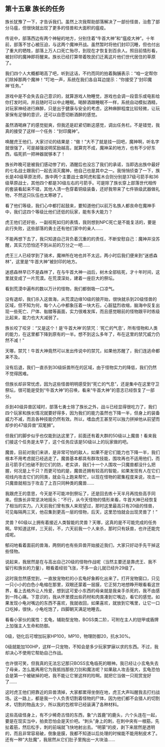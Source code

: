 ## 第十五章 族长的任务


族长犹豫了一下，才告诉我们。虽然上次我帮助部落解决了一部份怪兽，治愈了部分马瘟，但很快就出现了更多的怪兽和大面积的瘟疫。

传说中，部落西边有两个神秘的地方，分别住着“牛首大神”和“瘟疫大神”。十年前，部落不甘心被压迫，与这两个魔神开战。虽然暂时将他们封印沉睡，但也付出了重大的牺牲，部落上万人口死亡殆尽，到现在才恢复到百余人。照目前情形看，被封印的魔神即将醒来。族长已经打算带着牧民们迁离这片他们世代居住的草原了。

我们四个人大概都喝高了吧，听到这话，不约而同的拍着胸脯表示：“咱一定帮你们除掉那两个魔神！”叮地一声，系统在我们各自耳边提示：“你接受了‘封印魔神’任务。”

游戏中是不会失去自己意识的，就算游戏人物睡觉，游戏也会调一段音乐或电影给你打发时间，并且随时可以中止睡眠。喝醉酒跟睡眠不一样，系统自动模拟酒精，对玩家神经进行麻醉，只是出于健康与安全的考虑，这种麻醉程度比较轻微，让玩家保有足够的意识，还可以自愿切断酒醉的感觉。

虽然酒喝麻了的感觉挺爽，但我还是赶紧切断这感觉，调出任务栏。不是错觉，我真的接受了这样一个任务：“封印魔神”。

唤醒虎王他们，大家讨论的结果是：“做！”大不了就是挂一回吧，魔神啊，听名字就很强了，可是越强说明奖励越高，就算完不成，魔神呆的地方，也有不少好东西，临死抓一把神器就够本了！

族长昨晚可是被我们感动惨了的，酒醒后也没忘了我们的承诺，当即选出族中最好的七名战士跟我们一起去消灭魔神，他自己也是其中之一。我悄悄侦查了一下，族长是40级草原法师，族中两个主要战士查阿虎和蛮木合则分别是37级弓箭手和36级草原战士，其他四个都是30级左右的弓箭手。可是除了族长穿上部落世代相传的套装看起来不错，其他人清一色穿着铜级装备，还好我带来了七件铁级武器做礼物，不然这只队伍也太寒碜了。

看了他们等级，我们心中都打起鼓来，要知道他们以前万名族人都丧命在魔神手中，我们这四个等级比他们还低的玩家，能有多大能力？

虎王他们还好些，一副视死如归的表情，我则想到NPC死亡是不能复活的，要是此行失败，这些部落的勇士还有他们家中的亲人……

不能再想下去了，我只知道自己背负着沉重的的责任，不断安慰自己：魔神并没苏醒，其实力恐怕还不到从前的万分之一吧……

虎王三人已经学到了骑术，魔神所在地也并不太远，两小时后我们便来到“迷惑森林”，这里是“牛首大神”被封印的地方。

迷惑森林早已不是森林了，在与牛首大神一战后，树木全部枯死，才十年时间，这里就变成了一片荒漠。在荒漠深处，建着一座巨大的祭坛。

看到荒漠中遍布的数以万计的怪物，我们都倒吸一口凉气。

没有退却，我们杀入这兽海，从荒漠边缘10级的狼开始，很快就杀到20级怪兽的区域，但不知为何，每个人心中都象压着一块大石，心脏猛烈收缩，脑海中反复出现一些死亡、尸体、骷髅等画面，实力很难发挥，而且感觉眼前的怪物跟平时练级比起来，能力也大大减弱了。

族长咬了咬牙：“又是这个！是‘牛首大神’的禁咒：‘死亡的气息’，所有怪物和人类的能力，在这里都下降到原有的一半。想不到这么多年了，布在这里的禁咒威力仍然不减！”

天哪，禁咒！牛首大神竟然可以发出传说中的禁咒，如果他苏醒了，我们连逃命都来不及。

没有后退，我们一直杀到30级妖兽所在的区域，由于怪物实力的降低，我们仍然不觉得困难。

但族长却非常忧虑，因为这些怪兽明明感受到“死亡的气息”，还是集中在这里守卫祭坛，很可能是受到“牛首大神”的召唤，看来“牛首大神”的意志已经恢复了一部分。

杀到40级异兽区域时，部落七勇士除了族长之外，战斗已经显得很吃力了，我们四个玩家和族长情况就要好得多，因为我们的能力虽然也下降一半，但身上的装备威力不减，而且各种技能仍然有效。所以，嗜血虎王甚至可以独力拼掉他从前望而却步的47级异兽“双尾狮”。

但我们的脚步似乎也仅能到达这里了，前面还有着大群的50级以上魔兽！看来我们接这个任务是太早了，这个任务应该是50级以上的玩家做的吧。

魔兽，目前对我们来讲，是非常可怕的敌人，如果不是它们能力也下降一半，我们根本不用考虑就已经逃走了。魔兽基本都具有群攻技能，围攻再也不适用他们，而且弓箭手们也破不到它们的防，老实讲，我们十一个人围攻一只魔兽都没什么把握，何况是上千只？而更可怕的是，魔兽还拥有较高的智能，如果发现有人在它们视线内攻击它们的同类，就会马上跑来帮忙，以现在怪物的密集程度来说，攻击一只魔兽就相当于攻击了上百只同种类的魔兽……

我跟虎王的意思，今天是不可能冲到祭坛了，还是回去练十天半月再找些高手同来。但族长非常坚决地摇头：“不行，从今天怪物的情形来看，牛首大神已经恢复了相当的实力。八天前我们曾有族人来观望过，那时这里最高只有20级的怪兽，可见每隔两三天，他召集到更高一层的怪物，后天，这里恐怕就会出现灵兽了！”

灵兽？60级以上拥有着接近人类智能的灵兽？天哪，这真的是不可能完成的任务啊。早知道这样，三天前，不，六天前我一个人来杀，那时只有妖兽，也许还能完成呢。

郁闷地看着面前的兽海，两侧的也有些异兽开始接近我们，大家只好动手先干掉这些怪物。

说起来，我居然是在与高出自己20级的怪物作战呢（当然主要还是靠虎王、我不留行和族长的力量），眼看着经验飞涨，不多一会儿就已经升29级了。

这时我忽然感觉到，一直放宠物栏的小玄龟好象孵化出来了。打开宠物窗口，只见一只小小的白色小龟缩在那里，双眼还蒙着一层膜，它正努力地想睁开眼看看这世界，看上去格外让人怜爱，想到这可爱小东西的母亲就是我亲手杀死的，我不由感到一阵心痛。下意识的，我从怀里摸出些药材和肉类凑到它嘴边，看它的感觉。如果发现小龟对嘴边的东西不喜欢，我就收回，如果喜欢，就放到它嘴里，让它一口口吃掉，很快，小龟吃饱了，四脚朝天满足地睡去。

看看小家伙的属性：玄龟，辅助型宠物，BOSS类二阶，可附在主人的铠甲或盾牌上加强主人生命和防御。

0级，铠化后可增加玩家HP100，MP10，物理防御20，抗水30%。

0级就能加100HP，这样一只宠物，不知会是多少玩家梦寐以求的东西。不过，我却决心不使用它帮助自己作战。

也许很可笑，但我真的无法忘记那只BOSS玄龟临死的眼神。我已经让小玄龟失去了母亲，怎么能再用它为我抵挡那些刀剑和魔法呢？如果敌人攻击强大，玄龟恐怕会是第一个被破掉的吧，我不能让它冒这样的险啊。就把它当做一只观赏宠好了……

这时虎王他们把靠近的异兽清掉，大家都累得坐倒在地，虎王大声叫醒我去打扫战场。这一路上，都是我一个人负责切割着怪物的尸体，因为他们都不会猎人的切割术，切割的物品太少，所以我的包袱早已经装满了各种材料。

这些高级怪身上，有不少稀奇古怪的东西，象“六首鹿”的鹿头，六个头连在一起，要是在现实当中，拍卖恐怕会是天价吧。“刺头”身上的刺，在刺中央有一根筋，先扯着筋，然后松手，刺的前端就飞快地射出去。“明蒙”的皮，剥下来居然是透明的，而且非常容易破，倒象是膜，我都不知道以后处理的时候能不能用制皮术了。还有一种“大肚魔”，我居然从它们肚子里掏出一大块油……





